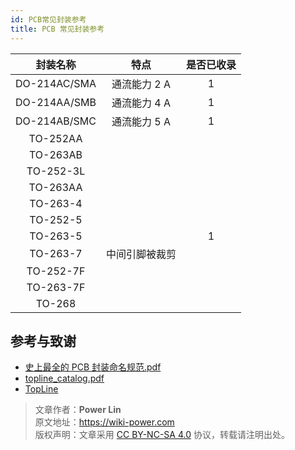 ```yaml
---
id: PCB常见封装参考
title: PCB 常见封装参考
---
```


|   封装名称   |      特点      | 是否已收录 |
| :----------: | :------------: | :--------: |
| DO-214AC/SMA |  通流能力 2 A  |     1      |
| DO-214AA/SMB |  通流能力 4 A  |     1      |
| DO-214AB/SMC |  通流能力 5 A  |     1      |
|   TO-252AA   |                |            |
|   TO-263AB   |                |            |
|  TO-252-3L   |                |            |
|   TO-263AA   |                |            |
|   TO-263-4   |                |            |
|   TO-252-5   |                |            |
|   TO-263-5   |                |     1      |
|   TO-263-7   | 中间引脚被裁剪 |            |
|  TO-252-7F   |                |            |
|  TO-263-7F   |                |            |
|    TO-268    |                |            |

## 参考与致谢

- [史上最全的 PCB 封装命名规范.pdf](https://github.com/linyuxuanlin/File-host/blob/main/circuit-design/%E5%8F%B2%E4%B8%8A%E6%9C%80%E5%85%A8%E7%9A%84PCB%E5%B0%81%E8%A3%85%E5%91%BD%E5%90%8D%E8%A7%84%E8%8C%83.pdf)
- [topline_catalog.pdf](https://www.topline.tv/topline_catalog.pdf)
- [TopLine](https://www.topline.tv/)

> 文章作者：**Power Lin**  
> 原文地址：<https://wiki-power.com>  
> 版权声明：文章采用 [CC BY-NC-SA 4.0](https://creativecommons.org/licenses/by/4.0/deed.zh) 协议，转载请注明出处。
